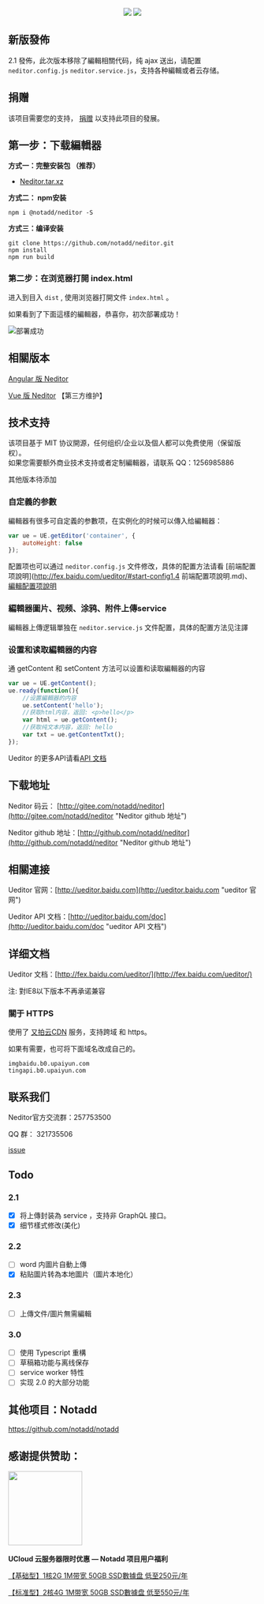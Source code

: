 
<p align="center">
<a href="https://jq.qq.com/?_wv=1027&k=5qVzRh4" title="Notadd 官方技术交流群"><img src="https://img.shields.io/badge/QQ%20Group-321735506-6782d6.svg?style=flat-square"></a>
<a href="https://travis-ci.org/notadd/neditor" title="Build Status"><img src="https://img.shields.io/travis/notadd/neditor/master.svg?style=flat-square"></a>
</p>

## 新版發佈

2.1 發佈，此次版本移除了編輯相關代码，纯 ajax 送出，请配置 `neditor.config.js` `neditor.service.js`，支持各种編輯或者云存储。

## 捐赠

该项目需要您的支持， [捐赠](https://gitee.com/notadd/neditor?donate=true)  以支持此项目的發展。


## 第一步：下载編輯器

**方式一：完整安装包 （推荐）**

* [Neditor.tar.xz](https://www.notadd.com/download/neditor/Neditor-next-master.tar.xz)

**方式二： npm安装**

`npm i @notadd/neditor -S`

**方式三：编译安装**

```shell
git clone https://github.com/notadd/neditor.git
npm install
npm run build
```

### 第二步：在浏览器打開 index.html ###

进入到目入 `dist` , 使用浏览器打開文件 `index.html` 。

如果看到了下面這樣的編輯器，恭喜你，初次部署成功！

![部署成功](https://www.notadd.com/src/neditor-demo.webp)

## 相關版本

[Angular 版 Neditor](https://github.com/notadd/ngx-neditor)    

[Vue 版 Neditor](https://github.com/caiya/vue-neditor-wrap)   【第三方维护】

## 技术支持

该项目基于 MIT 协议開源，任何组织/企业以及個人都可以免费使用（保留版权）。    
如果您需要额外商业技术支持或者定制編輯器，请联系 QQ：1256985886



其他版本待添加

### 自定義的参數

編輯器有很多可自定義的参數项，在实例化的时候可以傳入给編輯器：

```javascript
var ue = UE.getEditor('container', {
    autoHeight: false
});
```

配置项也可以通过 `neditor.config.js` 文件修改，具体的配置方法请看 [前端配置项說明](http://fex.baidu.com/ueditor/#start-config1.4 前端配置项說明.md)、[編輯配置项說明](http://fex.baidu.com/ueditor/#server-config)

### 編輯器圖片、视频、涂鸦、附件上傳service

編輯器上傳逻辑單独在 `neditor.service.js` 文件配置，具体的配置方法见注譯

### 设置和读取編輯器的内容

通 getContent 和 setContent 方法可以设置和读取編輯器的内容

```javascript
var ue = UE.getContent();
ue.ready(function(){
    //设置編輯器的内容
    ue.setContent('hello');
    //获取html内容，返回: <p>hello</p>
    var html = ue.getContent();
    //获取纯文本内容，返回: hello
    var txt = ue.getContentTxt();
});
```

Ueditor 的更多API请看[API 文档](http://ueditor.baidu.com/doc "ueditor API 文档")

##  下载地址

Neditor 码云： [http://gitee.com/notadd/neditor](http://gitee.com/notadd/neditor "Neditor github 地址")

Neditor github 地址：[http://github.com/notadd/neditor](http://github.com/notadd/neditor "Neditor github 地址")

## 相關連接

Ueditor 官网：[http://ueditor.baidu.com](http://ueditor.baidu.com "ueditor 官网")

Ueditor API 文档：[http://ueditor.baidu.com/doc](http://ueditor.baidu.com/doc "ueditor API 文档")

## 详细文档

Ueditor 文档：[http://fex.baidu.com/ueditor/](http://fex.baidu.com/ueditor/)

注: 對IE8以下版本不再承诺兼容


### 關于 HTTPS

使用了 [又拍云CDN](https://console.upyun.com/register/?invite=r17EYO3BW) 服务，支持跨域 和 https。

如果有需要，也可将下面域名改成自己的。
```
imgbaidu.b0.upaiyun.com
tingapi.b0.upaiyun.com
```

## 联系我们 ##

Neditor官方交流群：257753500

QQ 群： 321735506

[issue](http://github.com/notadd/neditor/issues)



## Todo

### 2.1

- [x] 将上傳封装為 service ，支持非 GraphQL 接口。
- [x] 细节樣式修改(美化)

### 2.2

- [ ] word 内圖片自動上傳
- [x] 粘贴圖片转為本地圖片（圖片本地化）

### 2.3

- [ ] 上傳文件/圖片無需編輯

### 3.0

- [ ] 使用 Typescript 重構
- [ ] 草稿箱功能与离线保存
- [ ] service worker 特性
- [ ] 实现 2.0 的大部分功能

## 其他项目：Notadd

https://github.com/notadd/notadd


 ## 感谢提供赞助：
 
 
 <a href="https://www.ucloud.cn/site/active/gift.html?ytag=notadd"><img src="https://www.notadd.com/src/ucloud_logo.svg" width="150" /></a> &nbsp;

**UCloud 云服务器限时优惠 — Notadd 项目用户福利**

[【基础型】1核2G 1M带宽 50GB SSD數據盘 低至250元/年](https://www.ucloud.cn/site/active/gift.html?ytag=notadd )    

[【标准型】2核4G 1M带宽 50GB SSD數據盘 低至550元/年](https://www.ucloud.cn/site/active/gift.html?ytag=notadd )


